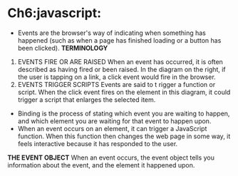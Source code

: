 # Ch6:javascript:
* Events are the browser's way of indicating when
something has happened (such as when a page has
finished loading or a button has been clicked).
**TERMINOLOGY**
1. EVENTS FIRE OR ARE RAISED
When an event has occurred, it is often described as having fired or
been raised. In the diagram on the right, if the user is tapping on a link, a
click event would fire in the browser.
2. EVENTS TRIGGER SCRIPTS
Events are said to t rigger a function or script. When the click event
fires on the element in this diagram, it could trigger a script that enlarges
the selected item.

* Binding is the process of stating which event you are
waiting to happen, and which element you are waiting
for that event to happen upon.
* When an event occurs on an element, it can trigger a
JavaScript function. When this function then changes
the web page in some way, it feels interactive because
it has responded to the user.

**THE EVENT OBJECT**
When an event occurs, the event object tells
you information about the event, and the
element it happened upon.

